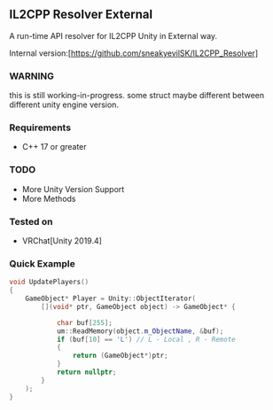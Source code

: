 ## IL2CPP Resolver External
A run-time API resolver for IL2CPP Unity in External way.

Internal version:[https://github.com/sneakyevilSK/IL2CPP_Resolver]

### WARNING
this is still working-in-progress.
some struct maybe different between different unity engine version.

### Requirements
* C++ 17 or greater

### TODO
* More Unity Version Support
* More Methods

### Tested on
* VRChat[Unity 2019.4]

### Quick Example
```cpp
void UpdatePlayers()
{
    GameObject* Player = Unity::ObjectIterator(
        [](void* ptr, GameObject object) -> GameObject* {

            char buf[255];
            um::ReadMemory(object.m_ObjectName, &buf);
            if (buf[10] == 'L') // L - Local , R - Remote
            {
                return (GameObject*)ptr;
            }
            return nullptr;
        }
    );
}
```

